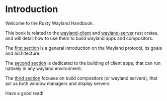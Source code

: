 # Introduction

Welcome to the Rusty Wayland Handbook.

This book is related to the [wayland-client](https://crates.io/crates/wayland-client) and
[wayland-server](https://crates.io/crates/wayland-server) rust crates, and will detail how to use
them to build wayland apps and compositors.

The [first section](./wayland/intro.html) is a general introduction on the Wayland protocol, its
goals and architecture.

The [second section](./client/intro.html) is dedicated to the building of client apps, that can
run natively in any wayland environment.

The [third section](./server/intro.html) focuses on build compositors (or wayland servers), that
act as both window managers and display servers.

Have a good read!
